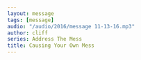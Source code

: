 ```yaml
---
layout: message
tags: [message]
audio: "/audio/2016/message 11-13-16.mp3"
author: cliff
series: Address The Mess
title: Causing Your Own Mess
---
```

